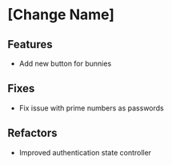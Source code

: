 <!-- Please do not modify this template, use all the specified options to describe your pull request -->

# [Change Name]

<!-- Remove if empty -->

## Features

- Add new button for bunnies

## Fixes

- Fix issue with prime numbers as passwords

## Refactors

- Improved authentication state controller
